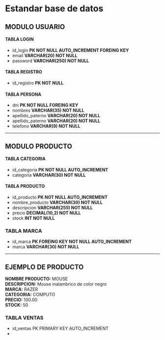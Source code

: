 # Estandar base de datos

## MODULO USUARIO 

#### TABLA LOGIN
- id_login **PK NOT NULL AUTO_INCREMENT FOREING KEY**
- email **VARCHAR(20) NOT NULL** 
- password **VARCHAR(250) NOT NULL** 


#### TABLA REGISTRO
- id_registro **PK NOT NULL**

#### TABLA PERSONA
- dni **PK NOT NULL FOREING KEY**
- nombres **VARCHAR(35) NOT NULL**
- apellido_paterno **VARCHAR(20) NOT NULL**
- apellido_paterno **VARCHAR(20) NOT NULL**
- telefono **VARCHAR(9) NOT NULL**
---

## MODULO PRODUCTO
#### TABLA CATEGORIA
- id_categoria **PK NOT NULL AUTO_INCREMENT**
- categoria **VARCHAR(30) NOT NULL**

#### TABLA PRODUCTO
- id_producto **PK NOT NULL AUTO_INCREMENT**
- nombre_producto **VARCHAR(30) NOT NULL**
- descripcion **VARCHAR(255) NOT NULL**
- precio **DECIMAL(10,2) NOT NULL**
- stock **INT NOT NULL**

### TABLA MARCA
- id_marca **PK FOREING KEY NOT NULL AUTO_INCREMENT**
- marca **VARCHAR(30) NOT NULL**
---
## EJEMPLO DE PRODUCTO   
**NOMBRE PRODUCTO:** MOUSE   
**DESCRIPCION:** Mouse inalambrico de color negro   
**MARCA:** RAZER   
**CATEGORIA:** COMPUTO  
**PRECIO:** 100.00  
**STOCK:** 50

### TABLA VENTAS
- id_ventas PK PRIMARY KEY AUTO_INCREMENT
- 

